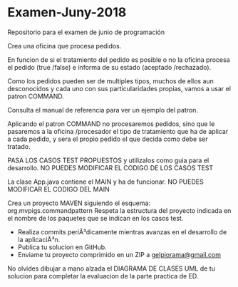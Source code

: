 # Examen-Juny-2018
Repositorio para el examen de junio de programación

Crea una oficina que procesa pedidos.

En funcion de si el tratamiento del pedido es posible o no
la oficina procesa el pedido (true /false)
e informa de su estado (aceptado /rechazado).

Como los pedidos pueden ser de multiples tipos,
muchos de ellos aun desconocidos y cada uno
con sus particularidades propias,
vamos a usar el patron COMMAND.

Consulta el manual de referencia para ver un ejemplo del patron.

Aplicando el patron COMMAND no procesaremos pedidos,
sino que le pasaremos a la oficina /procesador
el tipo de tratamiento que ha de aplicar a cada pedido,
y sera el propio pedido el que decida como debe ser tratado.

PASA LOS CASOS TEST PROPUESTOS y utilizalos como guia para el desarrollo.
NO PUEDES MODIFICAR EL CODIGO DE LOS CASOS TEST

La clase App.java contiene el MAIN y ha de funcionar.
NO PUEDES MODIFICAR EL CODIGO DEL MAIN

Crea un proyecto MAVEN siguiendo el esquema: org.mvpigs.commandpattern
Respeta la estructura del proyecto indicada
en el nombre de los paquetes que se indican en los casos test.

- Realiza commits periÃ³dicamente mientras avanzas en el desarrollo de la aplicaciÃ³n.
- Publica tu solucion en GitHub.
- Enviame tu proyecto comprimido en un ZIP a gelpiorama@gmail.com

No olvides dibujar a mano alzada el DIAGRAMA DE CLASES UML de tu solucion
para completar la evaluacion de la parte practica de ED.
